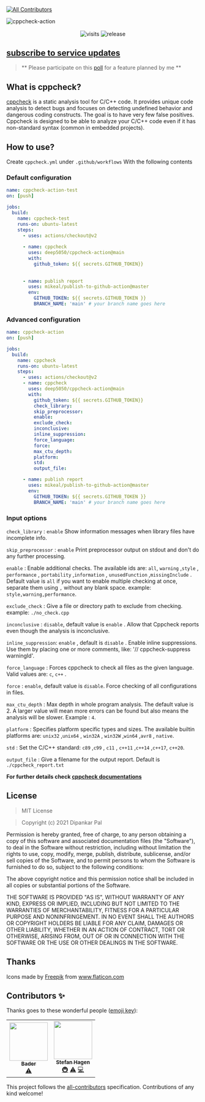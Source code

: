 
<!-- ALL-CONTRIBUTORS-BADGE:START - Do not remove or modify this section -->
[![All Contributors](https://img.shields.io/badge/all_contributors-2-orange.svg?style=flat-square)](#contributors-)
<!-- ALL-CONTRIBUTORS-BADGE:END -->
![cppcheck-action](https://socialify.git.ci/deep5050/cppcheck-action/image?description=1&logo=https%3A%2F%2Fi.imgur.com%2FbDs8nfo.png&theme=Light)



<div align=center>
<p align=center>
<img align=center src=http://hits.dwyl.com/deep5050/cppcheck-action.svg alt=visits>
<img align=center src=https://img.shields.io/github/v/release/deep5050/cppcheck-action?style=flat-square alt=release>
</p>

</div>


## [subscribe to service updates](https://github.com/deep5050/cppcheck-action/issues/11)

> ** Please participate on this
> [poll](https://github.com/deep5050/cppcheck-action/issues/10) for a feature
> planned by me **


## What is cppcheck?

[cppcheck](https://github.com/danmar/cppcheck) is a static analysis tool for
C/C++ code. It provides unique code analysis to detect bugs and focuses on
detecting undefined behavior and dangerous coding constructs. The goal is to
have very few false positives. Cppcheck is designed to be able to analyze your
C/C++ code even if it has non-standard syntax (common in embedded projects).

## How to use?

Create `cppcheck.yml` under `.github/workflows` With the following contents

### Default configuration

```yml
name: cppcheck-action-test
on: [push]

jobs:
  build:
    name: cppcheck-test
    runs-on: ubuntu-latest
    steps:
      - uses: actions/checkout@v2
          
      - name: cppcheck
        uses: deep5050/cppcheck-action@main
        with:
          github_token: ${{ secrets.GITHUB_TOKEN}}
          
        
      - name: publish report    
        uses: mikeal/publish-to-github-action@master
        env:
          GITHUB_TOKEN: ${{ secrets.GITHUB_TOKEN }}
          BRANCH_NAME: 'main' # your branch name goes here
```

### Advanced configuration

```yml
name: cppcheck-action
on: [push]

jobs:
  build:
    name: cppcheck
    runs-on: ubuntu-latest
    steps:
      - uses: actions/checkout@v2
      - name: cppcheck
        uses: deep5050/cppcheck-action@main
        with:
          github_token: ${{ secrets.GITHUB_TOKEN}}
          check_library:
          skip_preprocessor:
          enable:
          exclude_check:
          inconclusive:
          inline_suppression:
          force_language:
          force:
          max_ctu_depth:
          platform:
          std:
          output_file:

      - name: publish report    
        uses: mikeal/publish-to-github-action@master
        env:
          GITHUB_TOKEN: ${{ secrets.GITHUB_TOKEN }}
          BRANCH_NAME: 'main' # your branch name goes here
```

### Input options

`check_library` : `enable` Show information messages when library files have
incomplete info.

`skip_preprocessor` : `enable` Print preprocessor output on stdout and don't do
any further processing.

`enable` : Enable additional checks. The available ids are: `all`, `warning`
,`style` , `performance` , `portability` ,`information` , `unusedFunction`
,`missingInclude` . Default value is `all` if you want to enable multiple
checking at once, separate them using `,` without any blank space. example:
`style,warning,performance`.

`exclude_check` : Give a file or directory path to exclude from checking.
example: `./no_check.cpp`

`inconclusive` : `disable`, default value is `enable` . Allow that Cppcheck
reports even though the analysis is inconclusive.

`inline_suppression`: `enable` , default is `disable` . Enable inline
suppressions. Use them by placing one or more comments, like: '//
cppcheck-suppress warningId'.

`force_language` : Forces cppcheck to check all files as the given language.
Valid values are: `c`, `c++` .

`force` : `enable`, default value is `disable`. Force checking of all configurations in files.

`max_ctu_depth` : Max depth in whole program analysis. The default value is 2. A
larger value will mean more errors can be found but also means the analysis will
be slower. Example : `4`.

`platform` : Specifies platform specific types and sizes. The available builtin
platforms are: `unix32` ,`unix64` , `win32A` , `win32W` ,`win64` ,`avr8` ,
`native`.

`std` : Set the C/C++ standard: `c89` ,`c99` , `c11` , `c++11` ,`c++14` ,`c++17`, `c++20`.

`output_file` : Give a filename for the output report. Default is
`./cppcheck_report.txt`

<b> For further details check
[cppcheck documentations](http://cppcheck.sourceforge.net/manual.pdf) </b>

## License

> MIT License

> Copyright (c) 2021 Dipankar Pal

Permission is hereby granted, free of charge, to any person obtaining a copy of
this software and associated documentation files (the "Software"), to deal in
the Software without restriction, including without limitation the rights to
use, copy, modify, merge, publish, distribute, sublicense, and/or sell copies of
the Software, and to permit persons to whom the Software is furnished to do so,
subject to the following conditions:

The above copyright notice and this permission notice shall be included in all
copies or substantial portions of the Software.

THE SOFTWARE IS PROVIDED "AS IS", WITHOUT WARRANTY OF ANY KIND, EXPRESS OR
IMPLIED, INCLUDING BUT NOT LIMITED TO THE WARRANTIES OF MERCHANTABILITY, FITNESS
FOR A PARTICULAR PURPOSE AND NONINFRINGEMENT. IN NO EVENT SHALL THE AUTHORS OR
COPYRIGHT HOLDERS BE LIABLE FOR ANY CLAIM, DAMAGES OR OTHER LIABILITY, WHETHER
IN AN ACTION OF CONTRACT, TORT OR OTHERWISE, ARISING FROM, OUT OF OR IN
CONNECTION WITH THE SOFTWARE OR THE USE OR OTHER DEALINGS IN THE SOFTWARE.

## Thanks

Icons made by
<a href="https://www.flaticon.com/authors/freepik" title="Freepik">Freepik</a>
from <a href="https://www.flaticon.com/" title="Flaticon"> www.flaticon.com</a>

## Contributors ✨

Thanks goes to these wonderful people ([emoji key](https://allcontributors.org/docs/en/emoji-key)):

<!-- ALL-CONTRIBUTORS-LIST:START - Do not remove or modify this section -->
<!-- prettier-ignore-start -->
<!-- markdownlint-disable -->
<table>
  <tr>
    <td align="center"><a href="http://badereddineouaich.herokuapp.com"><img src="https://avatars2.githubusercontent.com/u/49657842?v=4" width="100px;" alt=""/><br /><sub><b>Bader</b></sub></a><br /><a href="https://github.com/deep5050/cppcheck-action/commits?author=BaderEddineOuaich" title="Tests">⚠️</a></td>
    <td align="center"><a href="https://stefan-hagen.website"><img src="https://avatars1.githubusercontent.com/u/450800?v=4" width="100px;" alt=""/><br /><sub><b>Stefan Hagen</b></sub></a><br /><a href="#infra-sthagen" title="Infrastructure (Hosting, Build-Tools, etc)">🚇</a> <a href="https://github.com/deep5050/cppcheck-action/commits?author=sthagen" title="Tests">⚠️</a> <a href="https://github.com/deep5050/cppcheck-action/commits?author=sthagen" title="Code">💻</a></td>
  </tr>
</table>

<!-- markdownlint-enable -->
<!-- prettier-ignore-end -->
<!-- ALL-CONTRIBUTORS-LIST:END -->

This project follows the [all-contributors](https://github.com/all-contributors/all-contributors) specification. Contributions of any kind welcome!